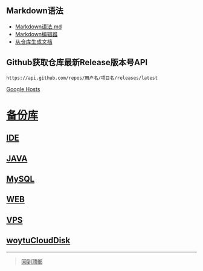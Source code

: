 ## Markdown语法
* [Markdown语法.md](README%E8%AF%AD%E6%B3%95.md)
* [Markdown编辑器](Markdown编辑器.md)
* [从仓库生成文档](https://readthedocs.org/)
## Github获取仓库最新Release版本号API
`https://api.github.com/repos/用户名/项目名/releases/latest`

[Google Hosts](https://github.com/googlehosts/hosts)


# [备份库](https://git.woetu.com/clater/UseNotes)

## [IDE](IDE)

## [JAVA](JAVA)

## [MySQL](MySQL)

## [WEB](WEB)

## [VPS](VPS)


## [woytuCloudDisk](https://file.woytu.com)


*******************
> [回到顶部](#readme)

